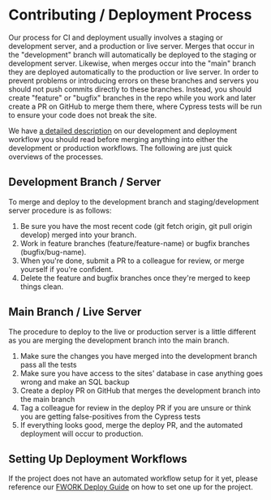 # Contributing / Deployment Process

Our process for CI and deployment usually involves a staging or development server, and a production or live server.
Merges that occur in the "development" branch will automatically be deployed to the staging or development server.
Likewise, when merges occur into the "main" branch they are deployed automatically to the production or live server.
In order to prevent problems or introducing errors on these branches and servers you should not push commits directly
to these branches. Instead, you should create "feature" or "bugfix" branches in the repo while you work and later
create a PR on GitHub to merge them there, where Cypress tests will be run to ensure your code does not break the site.

We have [a detailed description](https://www.notion.so/Development-and-Deployment-Workflow-Foster-Commerce-301c48dc6e5b43ec9073b708846f7ae5)
on our development and deployment workflow you should read before merging anything into either the development or
production workflows. The following are just quick overviews of the processes.

## Development Branch / Server

To merge and deploy to the development branch and staging/development server procedure is as follows:

1. Be sure you have the most recent code (git fetch origin, git pull origin develop) merged into your branch.
2. Work in feature branches (feature/feature-name) or bugfix branches (bugfix/bug-name).
3. When you're done, submit a PR to a colleague for review, or merge yourself if you're confident.
4. Delete the feature and bugfix branches once they're merged to keep things clean.

## Main Branch / Live Server

The procedure to deploy to the live or production server is a little different as you are merging the development
branch into the main branch.

1. Make sure the changes you have merged into the development branch pass all the tests
2. Make sure you have access to the sites' database in case anything goes wrong and make an SQL backup
3. Create a deploy PR on GitHub that merges the development branch into the main branch
4. Tag a colleague for review in the deploy PR if you are unsure or think you are getting false-positives from the Cypress tests
5. If everything looks good, merge the deploy PR, and the automated deployment will occur to production.

## Setting Up Deployment Workflows

If the project does not have an automated workflow setup for it yet, please reference our
[FWORK Deploy Guide](https://github.com/FosterCommerce/fwork-deploy-guide) on how to set one up for the project.
